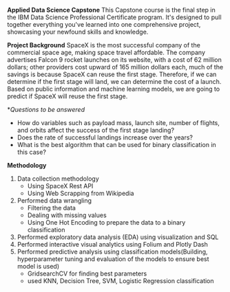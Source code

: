 **Applied Data Science Capstone**
This Capstone course is the final step in the IBM Data Science Professional Certificate program. It's designed to pull together everything you've learned into one comprehensive project, showcasing your newfound skills and knowledge.

**Project Background**
SpaceX is the most successful company of the commercial space age, making space travel affordable. The company advertises Falcon 9 rocket launches on its website, with a cost of 62 million dollars; other providers cost upward of 165 million dollars each, much of the savings is because SpaceX can reuse the first stage. Therefore, if we can determine if the first stage will land, we can determine the cost of a launch. Based on public information and machine learning models, we are going to predict if SpaceX will reuse the first stage.

**Questions to be answered*
- How do variables such as payload mass, launch site, number of flights, and orbits affect the success of the first stage landing?
- Does the rate of successful landings increase over the years?
- What is the best algorithm that can be used for binary classification in this case?


**Methodology**
1. Data collection methodology
    - Using SpaceX Rest API
    - Using Web Scrapping from Wikipedia
2. Performed data wrangling
    - Filtering the data
    - Dealing with missing values
    - Using One Hot Encoding to prepare the data to a binary classification
3. Performed exploratory data analysis (EDA) using visualization and SQL
4. Performed interactive visual analytics using Folium and Plotly Dash
5. Performed predictive analysis using classification models(Building, hyperparameter tuning and evaluation of the models to ensure best model is used)
    - GridsearchCV for finding best parameters
    - used KNN, Decision Tree, SVM, Logistic Regression classification
